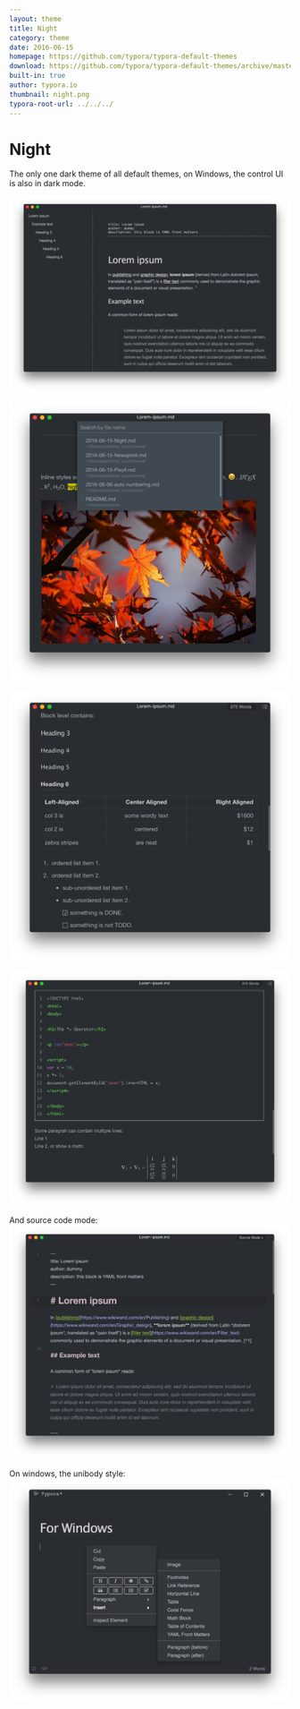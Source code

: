 ```yaml
---
layout: theme
title: Night
category: theme
date: 2016-06-15
homepage: https://github.com/typora/typora-default-themes
download: https://github.com/typora/typora-default-themes/archive/master.zip
built-in: true
author: typora.io
thumbnail: night.png
typora-root-url: ../../../
---
```


# Night

The only one dark theme of all default themes, on Windows, the control UI is also in dark mode.

 ![1](/media/theme/night/1.png)

 ![2](/media/theme/night/2.png)

 ![3](/media/theme/night/3.png)

 ![4](/media/theme/night/4.png)

And source code mode: ![5](/media/theme/night/5.png)

 On windows, the unibody style:![6](/media/theme/night/6.png)